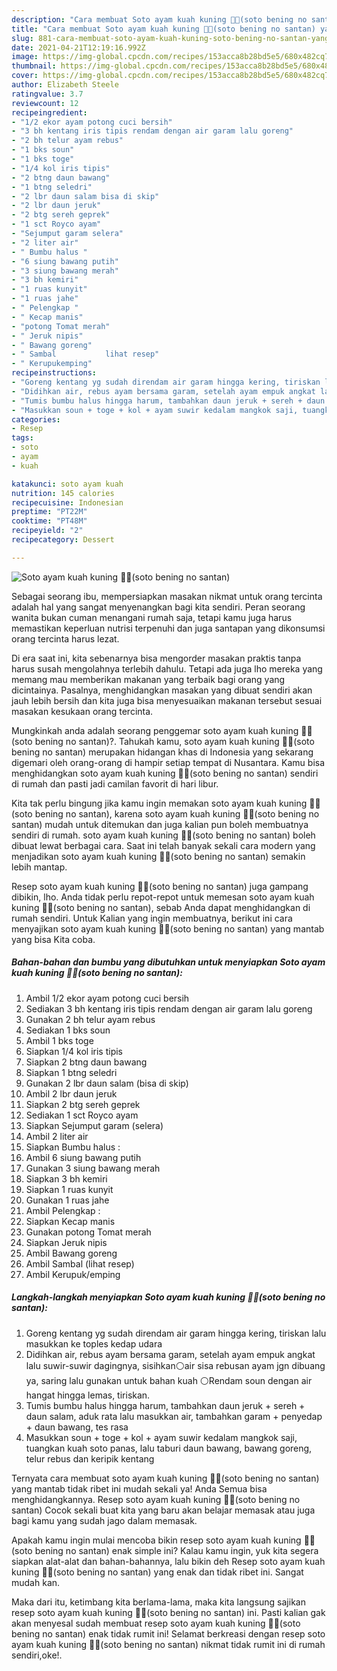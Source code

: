 ```yaml
---
description: "Cara membuat Soto ayam kuah kuning 🍜🍜(soto bening no santan) yang nikmat Untuk Jualan"
title: "Cara membuat Soto ayam kuah kuning 🍜🍜(soto bening no santan) yang nikmat Untuk Jualan"
slug: 881-cara-membuat-soto-ayam-kuah-kuning-soto-bening-no-santan-yang-nikmat-untuk-jualan
date: 2021-04-21T12:19:16.992Z
image: https://img-global.cpcdn.com/recipes/153acca8b28bd5e5/680x482cq70/soto-ayam-kuah-kuning-🍜🍜soto-bening-no-santan-foto-resep-utama.jpg
thumbnail: https://img-global.cpcdn.com/recipes/153acca8b28bd5e5/680x482cq70/soto-ayam-kuah-kuning-🍜🍜soto-bening-no-santan-foto-resep-utama.jpg
cover: https://img-global.cpcdn.com/recipes/153acca8b28bd5e5/680x482cq70/soto-ayam-kuah-kuning-🍜🍜soto-bening-no-santan-foto-resep-utama.jpg
author: Elizabeth Steele
ratingvalue: 3.7
reviewcount: 12
recipeingredient:
- "1/2 ekor ayam potong cuci bersih"
- "3 bh kentang iris tipis rendam dengan air garam lalu goreng"
- "2 bh telur ayam rebus"
- "1 bks soun"
- "1 bks toge"
- "1/4 kol iris tipis"
- "2 btng daun bawang"
- "1 btng seledri"
- "2 lbr daun salam bisa di skip"
- "2 lbr daun jeruk"
- "2 btg sereh geprek"
- "1 sct Royco ayam"
- "Sejumput garam selera"
- "2 liter air"
- " Bumbu halus "
- "6 siung bawang putih"
- "3 siung bawang merah"
- "3 bh kemiri"
- "1 ruas kunyit"
- "1 ruas jahe"
- " Pelengkap "
- " Kecap manis"
- "potong Tomat merah"
- " Jeruk nipis"
- " Bawang goreng"
- " Sambal           lihat resep"
- " Kerupukemping"
recipeinstructions:
- "Goreng kentang yg sudah direndam air garam hingga kering, tiriskan lalu masukkan ke toples kedap udara"
- "Didihkan air, rebus ayam bersama garam, setelah ayam empuk angkat lalu suwir-suwir dagingnya, sisihkan⚪air sisa rebusan ayam jgn dibuang ya, saring lalu gunakan untuk bahan kuah ⚪Rendam soun dengan air hangat hingga lemas, tiriskan."
- "Tumis bumbu halus hingga harum, tambahkan daun jeruk + sereh + daun salam, aduk rata lalu masukkan air, tambahkan garam + penyedap + daun bawang, tes rasa"
- "Masukkan soun + toge + kol + ayam suwir kedalam mangkok saji, tuangkan kuah soto panas, lalu taburi daun bawang, bawang goreng, telur rebus dan keripik kentang"
categories:
- Resep
tags:
- soto
- ayam
- kuah

katakunci: soto ayam kuah 
nutrition: 145 calories
recipecuisine: Indonesian
preptime: "PT22M"
cooktime: "PT48M"
recipeyield: "2"
recipecategory: Dessert

---
```



![Soto ayam kuah kuning 🍜🍜(soto bening no santan)](https://img-global.cpcdn.com/recipes/153acca8b28bd5e5/680x482cq70/soto-ayam-kuah-kuning-🍜🍜soto-bening-no-santan-foto-resep-utama.jpg)

Sebagai seorang ibu, mempersiapkan masakan nikmat untuk orang tercinta adalah hal yang sangat menyenangkan bagi kita sendiri. Peran seorang  wanita bukan cuman menangani rumah saja, tetapi kamu juga harus memastikan keperluan nutrisi terpenuhi dan juga santapan yang dikonsumsi orang tercinta harus lezat.

Di era  saat ini, kita sebenarnya bisa mengorder masakan praktis tanpa harus susah mengolahnya terlebih dahulu. Tetapi ada juga lho mereka yang memang mau memberikan makanan yang terbaik bagi orang yang dicintainya. Pasalnya, menghidangkan masakan yang dibuat sendiri akan jauh lebih bersih dan kita juga bisa menyesuaikan makanan tersebut sesuai masakan kesukaan orang tercinta. 



Mungkinkah anda adalah seorang penggemar soto ayam kuah kuning 🍜🍜(soto bening no santan)?. Tahukah kamu, soto ayam kuah kuning 🍜🍜(soto bening no santan) merupakan hidangan khas di Indonesia yang sekarang digemari oleh orang-orang di hampir setiap tempat di Nusantara. Kamu bisa menghidangkan soto ayam kuah kuning 🍜🍜(soto bening no santan) sendiri di rumah dan pasti jadi camilan favorit di hari libur.

Kita tak perlu bingung jika kamu ingin memakan soto ayam kuah kuning 🍜🍜(soto bening no santan), karena soto ayam kuah kuning 🍜🍜(soto bening no santan) mudah untuk ditemukan dan juga kalian pun boleh membuatnya sendiri di rumah. soto ayam kuah kuning 🍜🍜(soto bening no santan) boleh dibuat lewat berbagai cara. Saat ini telah banyak sekali cara modern yang menjadikan soto ayam kuah kuning 🍜🍜(soto bening no santan) semakin lebih mantap.

Resep soto ayam kuah kuning 🍜🍜(soto bening no santan) juga gampang dibikin, lho. Anda tidak perlu repot-repot untuk memesan soto ayam kuah kuning 🍜🍜(soto bening no santan), sebab Anda dapat menghidangkan di rumah sendiri. Untuk Kalian yang ingin membuatnya, berikut ini cara menyajikan soto ayam kuah kuning 🍜🍜(soto bening no santan) yang mantab yang bisa Kita coba.

<!--inarticleads1-->

##### Bahan-bahan dan bumbu yang dibutuhkan untuk menyiapkan Soto ayam kuah kuning 🍜🍜(soto bening no santan):

1. Ambil 1/2 ekor ayam potong cuci bersih
1. Sediakan 3 bh kentang iris tipis rendam dengan air garam lalu goreng
1. Gunakan 2 bh telur ayam rebus
1. Sediakan 1 bks soun
1. Ambil 1 bks toge
1. Siapkan 1/4 kol iris tipis
1. Siapkan 2 btng daun bawang
1. Siapkan 1 btng seledri
1. Gunakan 2 lbr daun salam (bisa di skip)
1. Ambil 2 lbr daun jeruk
1. Siapkan 2 btg sereh geprek
1. Sediakan 1 sct Royco ayam
1. Siapkan Sejumput garam (selera)
1. Ambil 2 liter air
1. Siapkan  Bumbu halus :
1. Ambil 6 siung bawang putih
1. Gunakan 3 siung bawang merah
1. Siapkan 3 bh kemiri
1. Siapkan 1 ruas kunyit
1. Gunakan 1 ruas jahe
1. Ambil  Pelengkap :
1. Siapkan  Kecap manis
1. Gunakan potong Tomat merah
1. Siapkan  Jeruk nipis
1. Ambil  Bawang goreng
1. Ambil  Sambal           (lihat resep)
1. Ambil  Kerupuk/emping




<!--inarticleads2-->

##### Langkah-langkah menyiapkan Soto ayam kuah kuning 🍜🍜(soto bening no santan):

1. Goreng kentang yg sudah direndam air garam hingga kering, tiriskan lalu masukkan ke toples kedap udara
1. Didihkan air, rebus ayam bersama garam, setelah ayam empuk angkat lalu suwir-suwir dagingnya, sisihkan⚪air sisa rebusan ayam jgn dibuang ya, saring lalu gunakan untuk bahan kuah ⚪Rendam soun dengan air hangat hingga lemas, tiriskan.
1. Tumis bumbu halus hingga harum, tambahkan daun jeruk + sereh + daun salam, aduk rata lalu masukkan air, tambahkan garam + penyedap + daun bawang, tes rasa
1. Masukkan soun + toge + kol + ayam suwir kedalam mangkok saji, tuangkan kuah soto panas, lalu taburi daun bawang, bawang goreng, telur rebus dan keripik kentang




Ternyata cara membuat soto ayam kuah kuning 🍜🍜(soto bening no santan) yang mantab tidak ribet ini mudah sekali ya! Anda Semua bisa menghidangkannya. Resep soto ayam kuah kuning 🍜🍜(soto bening no santan) Cocok sekali buat kita yang baru akan belajar memasak atau juga bagi kamu yang sudah jago dalam memasak.

Apakah kamu ingin mulai mencoba bikin resep soto ayam kuah kuning 🍜🍜(soto bening no santan) enak simple ini? Kalau kamu ingin, yuk kita segera siapkan alat-alat dan bahan-bahannya, lalu bikin deh Resep soto ayam kuah kuning 🍜🍜(soto bening no santan) yang enak dan tidak ribet ini. Sangat mudah kan. 

Maka dari itu, ketimbang kita berlama-lama, maka kita langsung sajikan resep soto ayam kuah kuning 🍜🍜(soto bening no santan) ini. Pasti kalian gak akan menyesal sudah membuat resep soto ayam kuah kuning 🍜🍜(soto bening no santan) enak tidak rumit ini! Selamat berkreasi dengan resep soto ayam kuah kuning 🍜🍜(soto bening no santan) nikmat tidak rumit ini di rumah sendiri,oke!.

